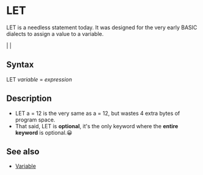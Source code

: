 # LET

LET is a needless statement today. It was designed for the very early BASIC dialects to assign a value to a variable.

  

|  |

## Syntax

LET *variable* = *expression*
  

## Description

* LET a = 12 is the very same as a = 12, but wastes 4 extra bytes of program space.
* That said, LET is **optional**, it's the only keyword where the **entire keyword** is optional.😀

  

## See also

* [Variable](Variable.md)

  
